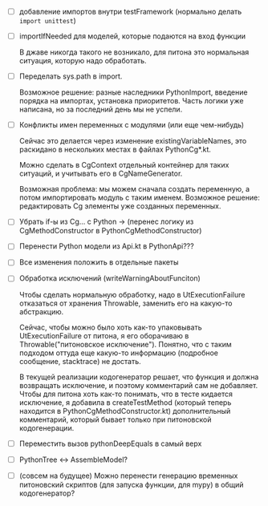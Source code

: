 - [ ] добавление импортов внутри testFramework (нормально делать `import unittest`)
- [ ] importIfNeeded для моделей, которые подаются на вход функции

  В джаве никогда такого не возникало, для питона это нормальная ситуация, которую надо обработать.

- [ ] Переделать sys.path в import.

  Возможное решение: разные наследники PythonImport, введение порядка на импортах, установка приоритетов. Часть логики уже написана, но за последний день мы не успели.

- [ ] Конфликты имен переменных с модулями (или еще чем-нибудь)

  Сейчас это делается через изменение existingVariableNames, это раскидано в нескольких местах в файлах PythonCg*.kt.
  
  Можно сделать в CgContext отдельный контейнер для таких ситуаций, и учитывать его в CgNameGenerator.
  
  Возможная проблема: мы можем сначала создать переменную, а потом импортировать модуль с таким именем. Возможное решение: редактировать Cg элементы уже созданных переменных.

- [ ] Убрать if-ы из Cg... с Python -> (перенес логику из CgMethodConstructor в PythonCgMethodConstructor)
- [ ] Перенести Python модели из Api.kt в PythonApi???
- [ ] Все изменения положить в отдельные пакеты
- [ ] Обработка исключений (writeWarningAboutFunciton)
  
  Чтобы сделать нормальную обработку, надо в UtExecutionFailure отказаться от хранения Throwable, заменить его на какую-то абстракцию.
  
  Сейчас, чтобы можно было хоть как-то упаковывать UtExecutionFailure от питона, я его оборачиваю в Throwable("питоновское исключение"). Понятно, что с таким подходом оттуда еще какую-то информацию (подробное сообщение, stacktrace) не достать.
  
  В текущей реализации кодогенератор решает, что функция и должна возвращать исключение, и поэтому комментарий сам не добавляет. Чтобы для питона хоть как-то понимать, что в тесте кидается исключение, я добавила в createTestMethod (который теперь находится в PythonCgMethodConstructor.kt) дополнительный комментарий, который бывает только при питоновской кодогенерации.
  
- [ ] Переместить вызов pythonDeepEquals в самый верх
- [ ] PythonTree <-> AssembleModel?
- [ ] (совсем на будущее) Можно перенести генерацию временных питоновский скриптов (для запуска функции, для mypy) в общий кодогенератор?
